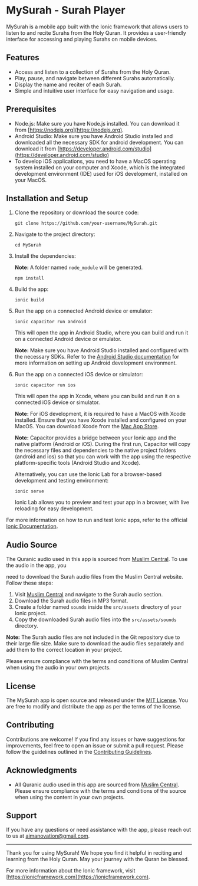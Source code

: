 # MySurah - Surah Player

MySurah is a mobile app built with the Ionic framework that allows users to listen to and recite Surahs from the Holy Quran. It provides a user-friendly interface for accessing and playing Surahs on mobile devices.

<!-- ![MySurah App Screenshot](screenshot.png) -->

## Features

- Access and listen to a collection of Surahs from the Holy Quran.
- Play, pause, and navigate between different Surahs automatically.
- Display the name and reciter of each Surah.
- Simple and intuitive user interface for easy navigation and usage.

## Prerequisites

- Node.js: Make sure you have Node.js installed. You can download it from [https://nodejs.org](https://nodejs.org).
- Android Studio: Make sure you have Android Studio installed and downloaded all the necessary SDK for android development. You can download it from [https://developer.android.com/studio](https://developer.android.com/studio)
- To develop iOS applications, you need to have a MacOS operating system installed on your computer and Xcode, which is the integrated development environment (IDE) used for iOS development, installed on your MacOS.

## Installation and Setup

1. Clone the repository or download the source code:

   ```
   git clone https://github.com/your-username/MySurah.git
   ```

2. Navigate to the project directory:

   ```
   cd MySurah
   ```

3. Install the dependencies:

   **Note:** A folder named `node_module` will be generated.

   ```
   npm install
   ```

4. Build the app:

   ```
   ionic build
   ```

5. Run the app on a connected Android device or emulator:

   ```
   ionic capacitor run android
   ```

   This will open the app in Android Studio, where you can build and run it on a connected Android device or emulator.

   **Note:** Make sure you have Android Studio installed and configured with the necessary SDKs. Refer to the [Android Studio documentation](https://developer.android.com/studio) for more information on setting up Android development environment.

6. Run the app on a connected iOS device or simulator:

   ```
   ionic capacitor run ios
   ```

   This will open the app in Xcode, where you can build and run it on a connected iOS device or simulator.

   **Note:** For iOS development, it is required to have a MacOS with Xcode installed. Ensure that you have Xcode installed and configured on your MacOS. You can download Xcode from the [Mac App Store](https://apps.apple.com/us/app/xcode/id497799835?mt=12).

   **Note:** Capacitor provides a bridge between your Ionic app and the native platform (Android or iOS). During the first run, Capacitor will copy the necessary files and dependencies to the native project folders (android and ios) so that you can work with the app using the respective platform-specific tools (Android Studio and Xcode).

   Alternatively, you can use the Ionic Lab for a browser-based development and testing environment:

   ```
   ionic serve
   ```

   Ionic Lab allows you to preview and test your app in a browser, with live reloading for easy development.

For more information on how to run and test Ionic apps, refer to the official [Ionic Documentation](https://ionicframework.com/docs).

## Audio Source

The Quranic audio used in this app is sourced from [Muslim Central](https://muslimcentral.com). To use the audio in the app, you

 need to download the Surah audio files from the Muslim Central website. Follow these steps:

1. Visit [Muslim Central](https://muslimcentral.com) and navigate to the Surah audio section.
2. Download the Surah audio files in MP3 format.
3. Create a folder named `sounds` inside the `src/assets` directory of your Ionic project.
4. Copy the downloaded Surah audio files into the `src/assets/sounds` directory.

**Note:** The Surah audio files are not included in the Git repository due to their large file size. Make sure to download the audio files separately and add them to the correct location in your project.

Please ensure compliance with the terms and conditions of Muslim Central when using the audio in your own projects.

## License

The MySurah app is open source and released under the [MIT License](LICENSE). You are free to modify and distribute the app as per the terms of the license.

## Contributing

Contributions are welcome! If you find any issues or have suggestions for improvements, feel free to open an issue or submit a pull request. Please follow the guidelines outlined in the [Contributing Guidelines](CONTRIBUTING.md).

## Acknowledgments

- All Quranic audio used in this app are sourced from [Muslim Central](https://muslimcentral.com). Please ensure compliance with the terms and conditions of the source when using the content in your own projects.

## Support

If you have any questions or need assistance with the app, please reach out to us at [aimanovation@gmail.com](mailto:aimanovation@gmail.com).

---

Thank you for using MySurah! We hope you find it helpful in reciting and learning from the Holy Quran. May your journey with the Quran be blessed.

For more information about the Ionic framework, visit [https://ionicframework.com](https://ionicframework.com).
